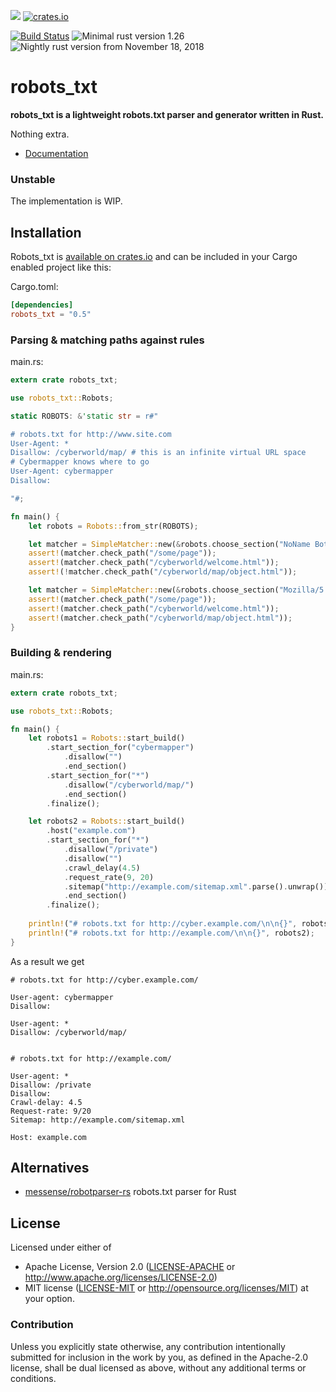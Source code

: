
![](https://img.shields.io/crates/l/robots_txt.svg)
[![crates.io](https://img.shields.io/crates/v/robots_txt.svg)](https://crates.io/crates/robots_txt)

[![Build Status](https://travis-ci.org/alexander-irbis/robots_txt.svg)](https://travis-ci.org/alexander-irbis/robots_txt)
![Minimal rust version 1.26](https://img.shields.io/badge/stable-1.26+-green.svg)
![Nightly rust version from November 18, 2018](https://img.shields.io/badge/nightly-2018--11--18-yellow.svg)


# robots_txt

**robots_txt is a lightweight robots.txt parser and generator written in Rust.**

Nothing extra.
 
* [Documentation](https://docs.rs/robots_txt)


### Unstable

The implementation is WIP.


## Installation

Robots_txt is [available on crates.io](https://crates.io/crates/robots_txt) and can be included in your Cargo enabled project like this:

Cargo.toml:
```toml
[dependencies]
robots_txt = "0.5"
```

### Parsing & matching paths against rules

main.rs:
```rust
extern crate robots_txt;

use robots_txt::Robots;

static ROBOTS: &'static str = r#"

# robots.txt for http://www.site.com
User-Agent: *
Disallow: /cyberworld/map/ # this is an infinite virtual URL space
# Cybermapper knows where to go
User-Agent: cybermapper
Disallow:

"#;

fn main() {
    let robots = Robots::from_str(ROBOTS);

    let matcher = SimpleMatcher::new(&robots.choose_section("NoName Bot").rules);
    assert!(matcher.check_path("/some/page"));
    assert!(matcher.check_path("/cyberworld/welcome.html"));
    assert!(!matcher.check_path("/cyberworld/map/object.html"));

    let matcher = SimpleMatcher::new(&robots.choose_section("Mozilla/5.0; CyberMapper v. 3.14").rules);
    assert!(matcher.check_path("/some/page"));
    assert!(matcher.check_path("/cyberworld/welcome.html"));
    assert!(matcher.check_path("/cyberworld/map/object.html"));
}
```


### Building & rendering

main.rs:
```rust
extern crate robots_txt;

use robots_txt::Robots;

fn main() {
    let robots1 = Robots::start_build()
        .start_section_for("cybermapper")
            .disallow("")
            .end_section()
        .start_section_for("*")
            .disallow("/cyberworld/map/")
            .end_section()
        .finalize();

    let robots2 = Robots::start_build()
        .host("example.com")
        .start_section_for("*")
            .disallow("/private")
            .disallow("")
            .crawl_delay(4.5)
            .request_rate(9, 20)
            .sitemap("http://example.com/sitemap.xml".parse().unwrap())
            .end_section()
        .finalize();
        
    println!("# robots.txt for http://cyber.example.com/\n\n{}", robots1);
    println!("# robots.txt for http://example.com/\n\n{}", robots2);
}
```
As a result we get
```
# robots.txt for http://cyber.example.com/

User-agent: cybermapper
Disallow:

User-agent: *
Disallow: /cyberworld/map/


# robots.txt for http://example.com/

User-agent: *
Disallow: /private
Disallow:
Crawl-delay: 4.5
Request-rate: 9/20
Sitemap: http://example.com/sitemap.xml

Host: example.com

```


## Alternatives

 * [messense/robotparser-rs](https://github.com/messense/robotparser-rs)   robots.txt parser for Rust


## License

Licensed under either of
 * Apache License, Version 2.0 ([LICENSE-APACHE](LICENSE-APACHE) or http://www.apache.org/licenses/LICENSE-2.0)
 * MIT license ([LICENSE-MIT](LICENSE-MIT) or http://opensource.org/licenses/MIT)
at your option.


### Contribution

Unless you explicitly state otherwise, any contribution intentionally submitted
for inclusion in the work by you, as defined in the Apache-2.0 license,
shall be dual licensed as above, without any additional terms or conditions.
